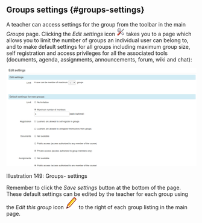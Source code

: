 ## Groups settings {#groups-settings}

A teacher can access settings for the group from the toolbar in the main _Groups_ page. Clicking the _Edit settings_ icon ![](../assets/graphics279.png) takes you to a page which allows you to limit the number of groups an individual user can belong to, and to make default settings for all groups including maximum group size, self registration and access privileges for all the associated tools (documents, agenda, assignments, announcements, forum, wiki and chat):

![](../assets/graphics282.png)

Illustration 149: Groups- settings

Remember to click the _Save settings_ button at the bottom of the page. These default settings can be edited by the teacher for each group using the _Edit this group_ icon ![](../assets/graphics281.png) to the right of each group listing in the main page.